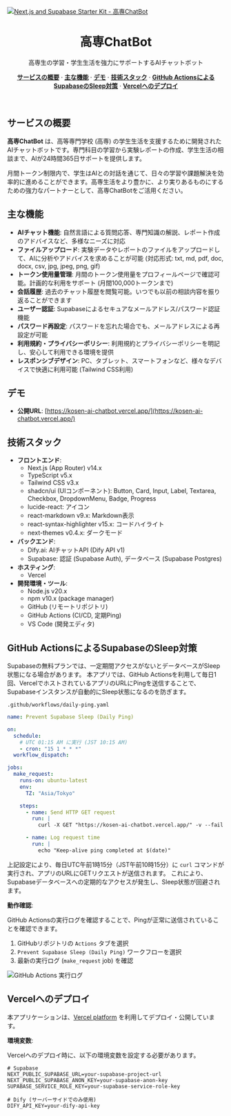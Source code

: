 [![Next.js and Supabase Starter Kit - 高専ChatBot](https://kosen-ai-chatbot.vercel.app/kosen-chat.png)](https://kosen-ai-chatbot.vercel.app/)

<h1 align="center">高専ChatBot</h1>

<p align="center">
  高専生の学習・学生生活を強力にサポートするAIチャットボット
</p>

<p align="center">
  <a href="#サービスの概要"><strong>サービスの概要</strong></a> ·
  <a href="#主な機能"><strong>主な機能</strong></a> ·
  <a href="#デモ"><strong>デモ</strong></a> ·
  <a href="#技術スタック"><strong>技術スタック</strong></a> ·
  <a href="#github-actionsによるsupabaseのsleep対策"><strong>GitHub ActionsによるSupabaseのSleep対策</strong></a> ·
  <a href="#vercelへのデプロイ"><strong>Vercelへのデプロイ</strong></a> 
</p>
<br/>

## サービスの概要

**高専ChatBot** は、高等専門学校 (高専) の学生生活を支援するために開発されたAIチャットボットです。専門科目の学習から実験レポートの作成、学生生活の相談まで、AIが24時間365日サポートを提供します。

月間トークン制限内で、学生はAIとの対話を通じて、日々の学習や課題解決を効率的に進めることができます。高専生活をより豊かに、より実りあるものにするための強力なパートナーとして、高専ChatBotをご活用ください。

## 主な機能

- **AIチャット機能**: 自然言語による質問応答、専門知識の解説、レポート作成のアドバイスなど、多様なニーズに対応
- **ファイルアップロード**: 実験データやレポートのファイルをアップロードして、AIに分析やアドバイスを求めることが可能 (対応形式: txt, md, pdf, doc, docx, csv, jpg, jpeg, png, gif)
- **トークン使用量管理**: 月間のトークン使用量をプロフィールページで確認可能。計画的な利用をサポート (月間100,000トークンまで)
- **会話履歴**: 過去のチャット履歴を閲覧可能。いつでも以前の相談内容を振り返ることができます
- **ユーザー認証**: Supabaseによるセキュアなメールアドレス/パスワード認証機能
- **パスワード再設定**: パスワードを忘れた場合でも、メールアドレスによる再設定が可能
- **利用規約・プライバシーポリシー**: 利用規約とプライバシーポリシーを明記し、安心して利用できる環境を提供
- **レスポンシブデザイン**: PC、タブレット、スマートフォンなど、様々なデバイスで快適に利用可能 (Tailwind CSS利用)

## デモ

- **公開URL**: [https://kosen-ai-chatbot.vercel.app/](https://kosen-ai-chatbot.vercel.app/)

## 技術スタック

- **フロントエンド**:
    - Next.js (App Router) v14.x
    - TypeScript v5.x
    - Tailwind CSS v3.x
    - shadcn/ui (UIコンポーネント): Button, Card, Input, Label, Textarea, Checkbox, DropdownMenu, Badge, Progress
    - lucide-react: アイコン
    - react-markdown v9.x: Markdown表示
    - react-syntax-highlighter v15.x: コードハイライト
    - next-themes v0.4.x: ダークモード
- **バックエンド**:
    - Dify.ai: AIチャットAPI (Dify API v1)
    - Supabase: 認証 (Supabase Auth), データベース (Supabase Postgres)
- **ホスティング**:
    - Vercel
- **開発環境・ツール**:
    - Node.js v20.x
    - npm v10.x (package manager)
    - GitHub (リモートリポジトリ)
    - GitHub Actions (CI/CD, 定期Ping)
    - VS Code (開発エディタ)

## GitHub ActionsによるSupabaseのSleep対策

Supabaseの無料プランでは、一定期間アクセスがないとデータベースがSleep状態になる場合があります。
本アプリでは、GitHub Actionsを利用して毎日1回、VercelでホストされているアプリのURLにPingを送信することで、Supabaseインスタンスが自動的にSleep状態になるのを防ぎます。

`.github/workflows/daily-ping.yaml`

```yaml
name: Prevent Supabase Sleep (Daily Ping)

on:
  schedule:
    # UTC 01:15 AM に実行 (JST 10:15 AM)
    - cron: "15 1 * * *"
  workflow_dispatch:

jobs:
  make_request:
    runs-on: ubuntu-latest
    env:
      TZ: "Asia/Tokyo"

    steps:
      - name: Send HTTP GET request
        run: |
          curl -X GET "https://kosen-ai-chatbot.vercel.app/" -v --fail || exit 1

      - name: Log request time
        run: |
          echo "Keep-alive ping completed at $(date)"
```

上記設定により、毎日UTC午前1時15分（JST午前10時15分）に `curl` コマンドが実行され、アプリのURLにGETリクエストが送信されます。
これにより、Supabaseデータベースへの定期的なアクセスが発生し、Sleep状態が回避されます。

**動作確認**:

GitHub Actionsの実行ログを確認することで、Pingが正常に送信されていることを確認できます。

1. GitHubリポジトリの `Actions` タブを選択
2. `Prevent Supabase Sleep (Daily Ping)` ワークフローを選択
3. 最新の実行ログ (`make_request` job) を確認

![GitHub Actions 実行ログ](https://kosen-ai-chatbot.vercel.app/action.png)

## Vercelへのデプロイ

本アプリケーションは、[Vercel platform](https://vercel.com/) を利用してデプロイ・公開しています。

**環境変数**:

Vercelへのデプロイ時に、以下の環境変数を設定する必要があります。

```
# Supabase
NEXT_PUBLIC_SUPABASE_URL=your-supabase-project-url
NEXT_PUBLIC_SUPABASE_ANON_KEY=your-supabase-anon-key
SUPABASE_SERVICE_ROLE_KEY=your-supabase-service-role-key

# Dify (サーバーサイドでのみ使用)
DIFY_API_KEY=your-dify-api-key
```

